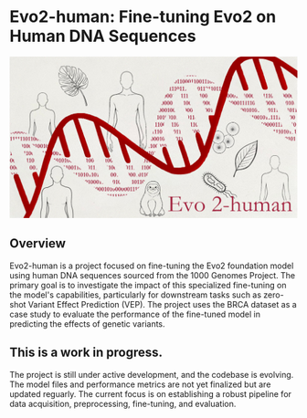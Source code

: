 # Evo2-human: Fine-tuning Evo2 on Human DNA Sequences

![Evo 2-human](Evo2-human.png)

## Overview
Evo2-human is a project focused on fine-tuning the Evo2 foundation model using human DNA sequences sourced from the 1000 Genomes Project. The primary goal is to investigate the impact of this specialized fine-tuning on the model's capabilities, particularly for downstream tasks such as zero-shot Variant Effect Prediction (VEP). The project uses the BRCA dataset as a case study to evaluate the performance of the fine-tuned model in predicting the effects of genetic variants.

## This is a work in progress.
The project is still under active development, and the codebase is evolving. The model files and performance metrics are not yet finalized but are updated reguarly. The current focus is on establishing a robust pipeline for data acquisition, preprocessing, fine-tuning, and evaluation.
